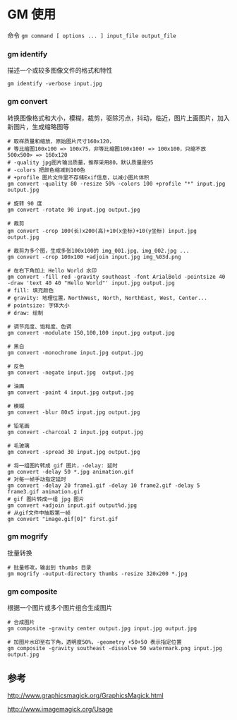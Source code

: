 # GM 使用

命令 `gm command [ options ... ] input_file output_file`

### gm identify

描述一个或较多图像文件的格式和特性

```shell
gm identify -verbose input.jpg
```

### gm convert

转换图像格式和大小，模糊，裁剪，驱除污点，抖动，临近，图片上画图片，加入新图片，生成缩略图等

```shell
# 取样质量和缩放，原始图片尺寸160x120，
# 等比缩图100x100 => 100x75，非等比缩图100x100! => 100x100，只缩不放 500x500> => 160x120
# -quality jpg图片输出质量，推荐采用80，默认质量是95
# -colors 把颜色缩减到100色
# +profile 图片文件里不存储Exif信息，以减小图片体积
gm convert -quality 80 -resize 50% -colors 100 +profile "*" input.jpg output.jpg

# 旋转 90 度
gm convert -rotate 90 input.jpg output.jpg

# 裁剪
gm convert -crop 100(长)x200(高)+10(x坐标)+10(y坐标) input.jpg output.jpg

# 裁剪为多个图，生成多张100x100的 img_001.jpg、img_002.jpg ...
gm convert -crop 100x100 +adjoin input.jpg img_%03d.png

# 在右下角加上 Hello World 水印
gm convert -fill red -gravity southeast -font ArialBold -pointsize 40 -draw 'text 40 40 "Hello World"' input.jpg output.jpg
# fill: 填充颜色
# gravity: 地理位置，NorthWest, North, NorthEast, West, Center...
# pointsize: 字体大小
# draw: 绘制

# 调节亮度、饱和度、色调
gm convert -modulate 150,100,100 input.jpg output.jpg

# 黑白
gm convert -monochrome input.jpg output.jpg  

# 反色
gm convert -negate input.jpg  output.jpg

# 油画
gm convert -paint 4 input.jpg output.jpg

# 模糊
gm convert -blur 80x5 input.jpg output.jpg

# 铅笔画
gm convert -charcoal 2 input.jpg output.jpg

# 毛玻璃
gm convert -spread 30 input.jpg output.jpg

# 将一组图片转成 gif 图片，-delay: 延时
gm convert -delay 50 *.jpg animation.gif
# 对每一帧手动指定延时
gm convert -delay 20 frame1.gif -delay 10 frame2.gif -delay 5 frame3.gif animation.gif
# gif 图片转成一组 jpg 图片
gm convert +adjoin input.gif output%d.jpg
# 从gif文件中抽取第一帧 
gm convert "image.gif[0]" first.gif
```

### gm mogrify

批量转换

```shell
# 批量修改，输出到 thumbs 目录
gm mogrify -output-directory thumbs -resize 320x200 *.jpg
```
### gm composite

根据一个图片或多个图片组合生成图片

```shell
# 合成图片
gm composite -gravity center output.jpg input.jpg output.jpg

# 加图片水印至右下角，透明度50%，-geometry +50+50 表示指定位置
gm composite -gravity southeast -dissolve 50 watermark.png input.jpg output.jpg
```

## 参考

http://www.graphicsmagick.org/GraphicsMagick.html

http://www.imagemagick.org/Usage